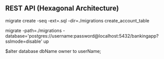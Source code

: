 ## REST API (Hexagonal Architecture) 

<!-- creating migration tool -->
migrate create -seq -ext=.sql -dir=./migrations create_account_table  

<!-- execute migration -->
migrate -path=./migrations -database='postgres://username:password@localhost:5432/bankingapp?sslmode=disable' up


<!-- issues -->
<!-- 1.error: pq: permission denied for schema  -->
$alter database dbName owner to userName;